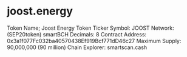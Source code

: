 # joost.energy
Token Name; Joost Energy Token
Ticker Symbol: JOOST
Network: (SEP20token) smartBCH
Decimals: 8
Contract Address: 0x3a1f077Fc032ba40570438Ef919Bcf771dD46c27
Maximum Supply: 90,000,000 (90 million)
Chain Explorer: smartscan.cash
